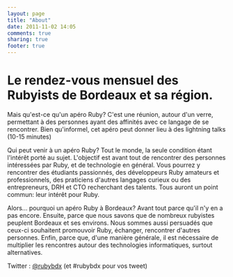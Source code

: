 ```yaml
---
layout: page
title: "About"
date: 2011-11-02 14:05
comments: true
sharing: true
footer: true
---
```

Le rendez-vous mensuel des Rubyists de Bordeaux et sa région.
=
Mais qu'est-ce qu'un apéro Ruby?
C'est une réunion, autour d'un verre, permettant à des personnes ayant des affinités avec ce langage de se rencontrer. Bien qu'informel, cet apéro peut donner lieu à des lightning talks (10-15 minutes)

Qui peut venir à un apéro Ruby?
Tout le monde, la seule condition étant l'intérêt porté au sujet. L'objectif est avant tout de rencontrer des personnes intéressées par Ruby, et de technologie en général. Vous pourrez y rencontrer des étudiants passionnés, des développeurs Ruby amateurs et professionnels, des praticiens d'autres langages curieux ou des entrepreneurs, DRH et CTO recherchant des talents. Tous auront un point commun: leur intérêt pour Ruby.

Alors... pourquoi un apéro Ruby à Bordeaux?
Avant tout parce qu'il n'y en a pas encore. Ensuite, parce que nous savons que de nombreux rubyistes peuplent Bordeaux et ses environs. Nous sommes aussi persuadés que ceux-ci souhaitent promouvoir Ruby, échanger, rencontrer d'autres personnes. Enfin, parce que, d'une manière générale, il est nécessaire de multiplier les rencontres autour des technologies informatiques, surtout alternatives.

Twitter : [@rubybdx](http://twitter.com/#!/rubybdx) (et #rubybdx pour vos tweet)
